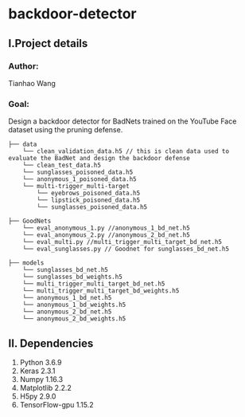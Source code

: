 # backdoor-detector

## I.Project details
### Author: 
Tianhao Wang

### Goal: 
Design a backdoor detector for BadNets trained on the YouTube Face dataset using the pruning defense.
    
    ├── data 
        └── clean_validation_data.h5 // this is clean data used to evaluate the BadNet and design the backdoor defense
        └── clean_test_data.h5
        └── sunglasses_poisoned_data.h5
        └── anonymous_1_poisoned_data.h5
        └── multi-trigger_multi-target
            └── eyebrows_poisoned_data.h5
            └── lipstick_poisoned_data.h5
            └── sunglasses_poisoned_data.h5
    
    ├── GoodNets
        └── eval_anonymous_1.py //anonymous_1_bd_net.h5
        └── eval_anonymous_2.py //anonymous_2_bd_net.h5
        └── eval_multi.py //multi_trigger_multi_target_bd_net.h5
        └── eval_sunglasses.py // Goodnet for sunglasses_bd_net.h5
    
    ├── models
        └── sunglasses_bd_net.h5
        └── sunglasses_bd_weights.h5
        └── multi_trigger_multi_target_bd_net.h5
        └── multi_trigger_multi_target_bd_weights.h5
        └── anonymous_1_bd_net.h5
        └── anonymous_1_bd_weights.h5
        └── anonymous_2_bd_net.h5
        └── anonymous_2_bd_weights.h5
    
## II. Dependencies
1. Python 3.6.9
2. Keras 2.3.1
3. Numpy 1.16.3
4. Matplotlib 2.2.2
5. H5py 2.9.0
6. TensorFlow-gpu 1.15.2
     
